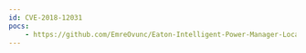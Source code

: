 ```yaml
---
id: CVE-2018-12031
pocs:
    - https://github.com/EmreOvunc/Eaton-Intelligent-Power-Manager-Local-File-Inclusion
---
```

